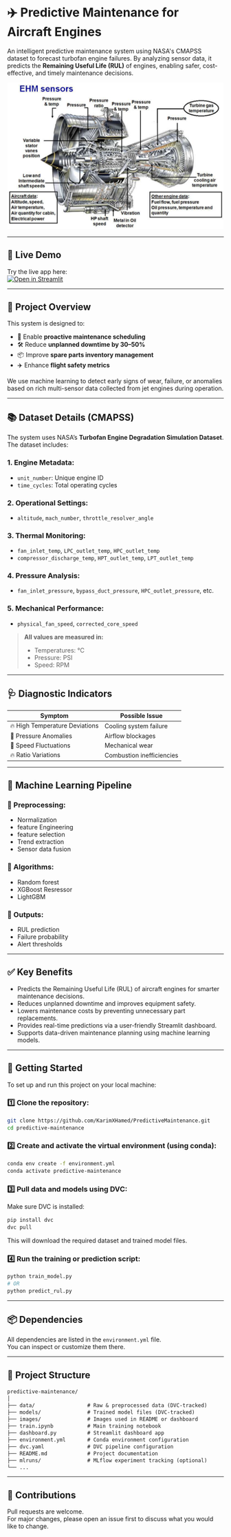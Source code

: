 # ✈️ Predictive Maintenance for Aircraft Engines

An intelligent predictive maintenance system using NASA's CMAPSS dataset to forecast turbofan engine failures. By analyzing sensor data, it predicts the **Remaining Useful Life (RUL)** of engines, enabling safer, cost-effective, and timely maintenance decisions.

![Engine Diagram](./images/engine.png)

---

## 🚀 Live Demo

Try the live app here:  
[![Open in Streamlit](https://static.streamlit.io/badges/streamlit_badge_black_white.svg)](https://predictive-maintenance-depi.streamlit.app/)

---

## 📌 Project Overview

This system is designed to:

- 📅 Enable **proactive maintenance scheduling**
- 🛠️ Reduce **unplanned downtime by 30–50%**
- 📦 Improve **spare parts inventory management**
- ✈️ Enhance **flight safety metrics**

We use machine learning to detect early signs of wear, failure, or anomalies based on rich multi-sensor data collected from jet engines during operation.

---

## 📚 Dataset Details (CMAPSS)

The system uses NASA’s **Turbofan Engine Degradation Simulation Dataset**. The dataset includes:

### 1. Engine Metadata:
- `unit_number`: Unique engine ID
- `time_cycles`: Total operating cycles

### 2. Operational Settings:
- `altitude`, `mach_number`, `throttle_resolver_angle`

### 3. Thermal Monitoring:
- `fan_inlet_temp`, `LPC_outlet_temp`, `HPC_outlet_temp`
- `compressor_discharge_temp`, `HPT_outlet_temp`, `LPT_outlet_temp`

### 4. Pressure Analysis:
- `fan_inlet_pressure`, `bypass_duct_pressure`, `HPC_outlet_pressure`, etc.

### 5. Mechanical Performance:
- `physical_fan_speed`, `corrected_core_speed`

> **All values are measured in:**
> - Temperatures: °C  
> - Pressure: PSI  
> - Speed: RPM

---

## 🩺 Diagnostic Indicators

| Symptom | Possible Issue |
|--------|----------------|
| 🔥 High Temperature Deviations | Cooling system failure |
| 💨 Pressure Anomalies         | Airflow blockages       |
| 🔄 Speed Fluctuations         | Mechanical wear         |
| 🔥 Ratio Variations           | Combustion inefficiencies |

---

## 🧠 Machine Learning Pipeline

### 🔧 Preprocessing:
- Normalization
- feature Engineering 
- feature selection
- Trend extraction  
- Sensor data fusion

### 🧮 Algorithms:
- Random forest 
- XGBoost Resressor
- LightGBM 

### 🎯 Outputs:
- RUL prediction  
- Failure probability  
- Alert thresholds

---

## ✅ Key Benefits

- Predicts the Remaining Useful Life (RUL) of aircraft engines for smarter maintenance decisions.
- Reduces unplanned downtime and improves equipment safety.
- Lowers maintenance costs by preventing unnecessary part replacements.
- Provides real-time predictions via a user-friendly Streamlit dashboard.
- Supports data-driven maintenance planning using machine learning models.

---

## 🧪 Getting Started

To set up and run this project on your local machine:

### 1️⃣ Clone the repository:

```bash
git clone https://github.com/KarimXHamed/PredictiveMaintenance.git
cd predictive-maintenance
```

### 2️⃣ Create and activate the virtual environment (using conda):

```bash
conda env create -f environment.yml
conda activate predictive-maintenance
```

### 3️⃣ Pull data and models using DVC:

Make sure DVC is installed:

```bash
pip install dvc
dvc pull
```

This will download the required dataset and trained model files.

### 4️⃣ Run the training or prediction script:

```bash
python train_model.py
# OR
python predict_rul.py
```

---

## 📦 Dependencies

All dependencies are listed in the `environment.yml` file.  
You can inspect or customize them there.

---

## 📂 Project Structure

```
predictive-maintenance/
│
├── data/                 # Raw & preprocessed data (DVC-tracked)
├── models/               # Trained model files (DVC-tracked)
├── images/               # Images used in README or dashboard
├── train.ipynb           # Main training notebook
├── dashboard.py          # Streamlit dashboard app
├── environment.yml       # Conda environment configuration
├── dvc.yaml              # DVC pipeline configuration
├── README.md             # Project documentation
├── mlruns/               # MLflow experiment tracking (optional)
└── ...
```


---

## 🤝 Contributions

Pull requests are welcome.  
For major changes, please open an issue first to discuss what you would like to change.
